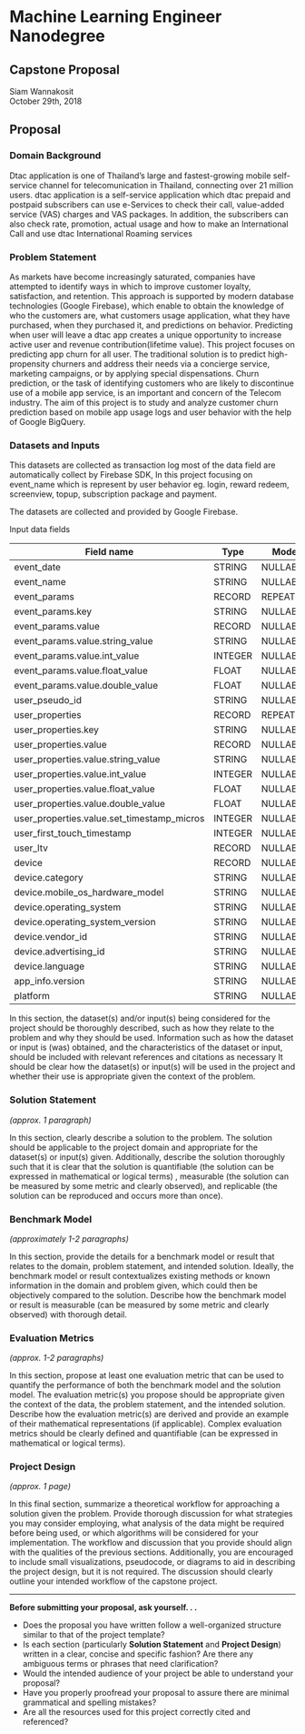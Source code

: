 # Machine Learning Engineer Nanodegree
## Capstone Proposal
Siam Wannakosit  
October 29th, 2018

## Proposal

### Domain Background

Dtac application is one of Thailand’s large and fastest-growing mobile self-service channel for telecomunication in Thailand, connecting over 21 million users. dtac application is a self-service application which dtac prepaid and postpaid subscribers can use e-Services to check their call, value-added service (VAS) charges and VAS packages. In addition, the subscribers can also check rate, promotion, actual usage and how to make an International Call and use dtac International Roaming services 

### Problem Statement

As markets have become increasingly saturated, companies have attempted to identify ways in which to improve customer loyalty, satisfaction, and retention. This approach is supported by modern database technologies (Google Firebase), which enable to obtain the knowledge of who the customers are, what customers usage application, what they have purchased, when they purchased it, and predictions on behavior. Predicting when user will leave a dtac app creates a unique opportunity to increase active user and revenue contribution(lifetime value). This project focuses on predicting app churn for all user.  The traditional solution is to predict high-propensity churners and address their needs via a concierge service, marketing campaigns, or by applying special dispensations. Churn prediction, or the task of identifying customers who are likely to discontinue use of a mobile app service, is an important and concern of the Telecom industry.
The aim of this project is to study and analyze customer churn prediction based on mobile app usage logs and user behavior with the help of Google BigQuery.

### Datasets and Inputs

This datasets are collected as transaction log most of the data field are automatically collect by Firebase SDK, In this project focusing on event_name which is represent by user behavior eg. login, reward redeem, screenview, topup, subscription package and payment.

The datasets are collected and provided by Google Firebase.

Input data fields

| Field name                                  | Type    | Mode     |
|---------------------------------------------|---------|----------|
| event_date                                  | STRING  | NULLABLE |
| event_name                                  | STRING  | NULLABLE |
| event_params                                | RECORD  | REPEATED |
| event_params.key                            | STRING  | NULLABLE |
| event_params.value                          | RECORD  | NULLABLE |
| event_params.value.string_value             | STRING  | NULLABLE |
| event_params.value.int_value                | INTEGER | NULLABLE |
| event_params.value.float_value              | FLOAT   | NULLABLE |
| event_params.value.double_value             | FLOAT   | NULLABLE |
| user_pseudo_id                              | STRING  | NULLABLE |
| user_properties                             | RECORD  | REPEATED |
| user_properties.key                         | STRING  | NULLABLE |
| user_properties.value                       | RECORD  | NULLABLE |
| user_properties.value.string_value          | STRING  | NULLABLE |
| user_properties.value.int_value             | INTEGER | NULLABLE |
| user_properties.value.float_value           | FLOAT   | NULLABLE |
| user_properties.value.double_value          | FLOAT   | NULLABLE |
| user_properties.value.set_timestamp_micros  | INTEGER | NULLABLE |
| user_first_touch_timestamp                  | INTEGER | NULLABLE |
| user_ltv                                    | RECORD  | NULLABLE |
| device                                      | RECORD  | NULLABLE |
| device.category                             | STRING  | NULLABLE |
| device.mobile_os_hardware_model             | STRING  | NULLABLE |
| device.operating_system                     | STRING  | NULLABLE |
| device.operating_system_version             | STRING  | NULLABLE |
| device.vendor_id                            | STRING  | NULLABLE |
| device.advertising_id                       | STRING  | NULLABLE |
| device.language                             | STRING  | NULLABLE |
| app_info.version                            | STRING  | NULLABLE |
| platform                                    | STRING  | NULLABLE |




In this section, the dataset(s) and/or input(s) being considered for the project should be thoroughly described, such as how they relate to the problem and why they should be used. Information such as how the dataset or input is (was) obtained, and the characteristics of the dataset or input, should be included with relevant references and citations as necessary It should be clear how the dataset(s) or input(s) will be used in the project and whether their use is appropriate given the context of the problem.

### Solution Statement
_(approx. 1 paragraph)_

In this section, clearly describe a solution to the problem. The solution should be applicable to the project domain and appropriate for the dataset(s) or input(s) given. Additionally, describe the solution thoroughly such that it is clear that the solution is quantifiable (the solution can be expressed in mathematical or logical terms) , measurable (the solution can be measured by some metric and clearly observed), and replicable (the solution can be reproduced and occurs more than once).

### Benchmark Model
_(approximately 1-2 paragraphs)_

In this section, provide the details for a benchmark model or result that relates to the domain, problem statement, and intended solution. Ideally, the benchmark model or result contextualizes existing methods or known information in the domain and problem given, which could then be objectively compared to the solution. Describe how the benchmark model or result is measurable (can be measured by some metric and clearly observed) with thorough detail.

### Evaluation Metrics
_(approx. 1-2 paragraphs)_

In this section, propose at least one evaluation metric that can be used to quantify the performance of both the benchmark model and the solution model. The evaluation metric(s) you propose should be appropriate given the context of the data, the problem statement, and the intended solution. Describe how the evaluation metric(s) are derived and provide an example of their mathematical representations (if applicable). Complex evaluation metrics should be clearly defined and quantifiable (can be expressed in mathematical or logical terms).

### Project Design
_(approx. 1 page)_

In this final section, summarize a theoretical workflow for approaching a solution given the problem. Provide thorough discussion for what strategies you may consider employing, what analysis of the data might be required before being used, or which algorithms will be considered for your implementation. The workflow and discussion that you provide should align with the qualities of the previous sections. Additionally, you are encouraged to include small visualizations, pseudocode, or diagrams to aid in describing the project design, but it is not required. The discussion should clearly outline your intended workflow of the capstone project.

-----------

**Before submitting your proposal, ask yourself. . .**

- Does the proposal you have written follow a well-organized structure similar to that of the project template?
- Is each section (particularly **Solution Statement** and **Project Design**) written in a clear, concise and specific fashion? Are there any ambiguous terms or phrases that need clarification?
- Would the intended audience of your project be able to understand your proposal?
- Have you properly proofread your proposal to assure there are minimal grammatical and spelling mistakes?
- Are all the resources used for this project correctly cited and referenced?
